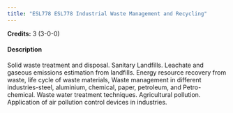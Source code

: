 ```yaml
---
title: "ESL778 ESL778 Industrial Waste Management and Recycling"
---
```

**Credits:** 3 (3-0-0)

#### Description
Solid waste treatment and disposal. Sanitary Landfills. Leachate and gaseous emissions estimation from landfills. Energy resource recovery from waste, life cycle of waste materials, Waste management in different industries-steel, aluminium, chemical, paper, petroleum, and Petro-chemical. Waste water treatment techniques. Agricultural pollution. Application of air pollution control devices in industries.